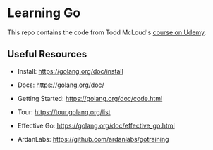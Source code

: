 # Learning Go

This repo contains the code from Todd McLoud's [course on Udemy](https://www.udemy.com/learn-how-to-code/learn/v4/overview).

## Useful Resources

- Install: https://golang.org/doc/install
- Docs: https://golang.org/doc/
- Getting Started: https://golang.org/doc/code.html
- Tour: https://tour.golang.org/list
- Effective Go: https://golang.org/doc/effective_go.html

- ArdanLabs: https://github.com/ardanlabs/gotraining